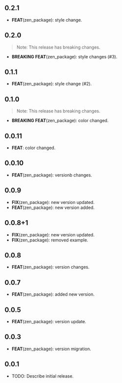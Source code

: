 ## 0.2.1

 - **FEAT**(zen_package): style change.

## 0.2.0

> Note: This release has breaking changes.

 - **BREAKING** **FEAT**(zen_package): style changes (#3).

## 0.1.1

 - **FEAT**(zen_package): style change (#2).

## 0.1.0

> Note: This release has breaking changes.

 - **BREAKING** **FEAT**(zen_package): color changed.

## 0.0.11

 - **FEAT**: color changed.

## 0.0.10

 - **FEAT**(zen_package): versionb changes.

## 0.0.9

 - **FIX**(zen_package): new version updated.
 - **FEAT**(zen_package): new version added.

## 0.0.8+1

 - **FIX**(zen_package): new version updated.
 - **FIX**(zen_package): removed example.

## 0.0.8

 - **FEAT**(zen_package): version changes.

## 0.0.7

 - **FEAT**(zen_package): added new version.

## 0.0.5

 - **FEAT**(zen_package): version update.

## 0.0.3

 - **FEAT**(zen_package): version migration.

## 0.0.1

* TODO: Describe initial release.
